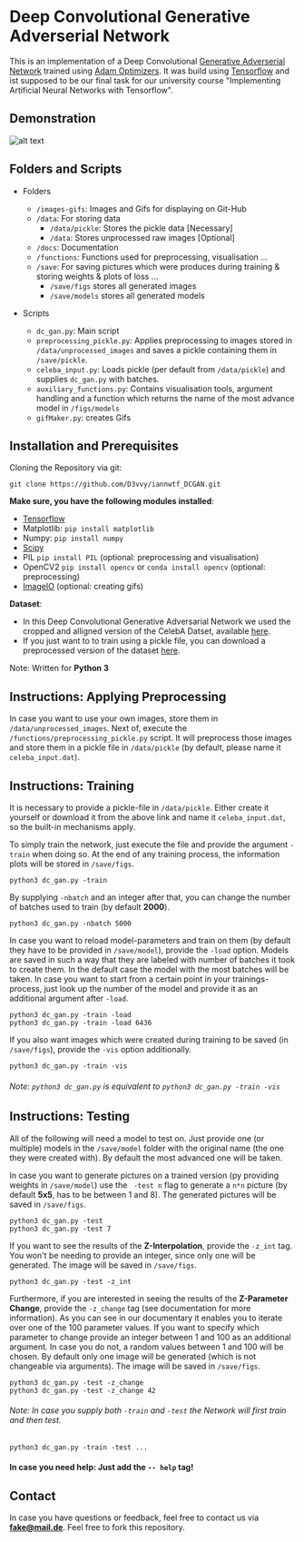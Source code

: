 # Deep Convolutional Generative Adverserial Network
This is an implementation of a Deep Convolutional [Generative Adverserial Network](https://en.wikipedia.org/wiki/Generative_adversarial_networks) trained using [Adam Optimizers](https://en.wikipedia.org/wiki/Stochastic_gradient_descent#Adam). It was build using [Tensorflow](https://en.wikipedia.org/wiki/TensorFlow) and ist supposed to be our final task for our university course "Implementing Artificial Neural Networks with Tensorflow".

## Demonstration
![alt text](https://github.com/D3vvy/iannwtf_DCGAN/blob/master/images-gifs/showcase_gif.gif "Training Progress")

## Folders and Scripts
- Folders
    + ```/images-gifs```: Images and Gifs for displaying on Git-Hub
    + ```/data```: For storing data
        * ```/data/pickle```: Stores the pickle data [Necessary]
        * ```/data```: Stores unprocessed raw images [Optional]
    + ```/docs```: Documentation
    + ```/functions```: Functions used for preprocessing, visualisation ...
    + ```/save```: For saving pictures which were produces during training & storing weights & plots of loss ...
        * ```/save/figs``` stores all generated images
        * ```/save/models``` stores all generated models

- Scripts
    + ```dc_gan.py```: Main script
    + ```preprocessing_pickle.py```: Applies preprocessing to images stored in ```/data/unprocessed_images``` and saves a pickle containing them in ```/save/pickle```.
    + ```celeba_input.py```: Loads pickle (per default from ```/data/pickle```) and supplies ```dc_gan.py``` with batches.
    + ```auxiliary_functions.py```: Contains visualisation tools, argument handling and a function which returns the name of the most advance model in ```/figs/models```
    + ```gifMaker.py```: creates Gifs

## Installation and Prerequisites
Cloning the Repository via git:
```
git clone https://github.com/D3vvy/iannwtf_DCGAN.git
```

**Make sure, you have the following modules installed**:
- [Tensorflow](https://www.tensorflow.org/versions/r0.12/get_started/os_setup)
- Matplotlib: ```pip install matplotlib```
- Numpy: ```pip install numpy```
- [Scipy](https://www.scipy.org/scipylib/download.html)
- PIL ```pip install PIL``` (optional: preprocessing and visualisation)
- OpenCV2 ```pip install opencv``` or ```conda install opencv``` (optional: preprocessing)
- [ImageIO](https://pypi.python.org/pypi/imageio) (optional: creating gifs)

**Dataset**:
- In this Deep Convolutional Generative Adversarial Network we used the cropped and alligned version of the CelebA Datset, available [here](http://mmlab.ie.cuhk.edu.hk/projects/CelebA.html).
- If you just want to to train using a pickle file, you can download a preprocessed version of the dataset [here](https://www.dropbox.com/sh/2ls6zf1qvdhfind/AAAYrGDpPKQ25YmrqEf-rR3_a?dl=0).

Note: Written for **Python 3**

## Instructions: Applying Preprocessing
In case you want to use your own images, store them in ```/data/unprocessed_images```. Next of, execute the ```/functions/preprocessing_pickle.py``` script. It will preprocess those images and store them in a pickle file in ```/data/pickle``` (by default, please name it ```celeba_input.dat```).

## Instructions: Training
It is necessary to provide a pickle-file in  ```/data/pickle```. Either create it yourself or download it from the above link and name it ```celeba_input.dat```, so the built-in mechanisms apply.

To simply train the network, just execute the file and provide the argument ```-train``` when doing so. At the end of any training process, the information plots will be stored in ```/save/figs```.
```
python3 dc_gan.py -train
```
By supplying ```-nbatch``` and an integer after that, you can change the number of batches used to train (by default **2000**).
```
python3 dc_gan.py -nbatch 5000
```
In case you want to reload model-parameters and train on them (by default they have to be provided in ```/save/model```), provide the ```-load``` option. Models are saved in such a way that they are labeled with number of batches it took to create them. In the default case the model with the most batches will be taken. In case you want to start from a certain point in your trainings-process, just look up the number of the model and provide it as an additional argument after ```-load```.
```
python3 dc_gan.py -train -load
python3 dc_gan.py -train -load 6436
```
If you also want images which were created during training to be saved (in ```/save/figs```), provide the ```-vis``` option additionally.
```
python3 dc_gan.py -train -vis
```

###### Note: ```python3 dc_gan.py``` is equivalent to ```python3 dc_gan.py -train -vis```

## Instructions: Testing
All of the following will need a model to test on. Just provide one (or multiple) models in the ```/save/model``` folder with the original name (the one they were created with). By default the most advanced one will be taken.

In case you want to generate pictures on a trained version (py providing weights in ```/save/model```) use the ``` -test n``` flag to generate a ```n*n``` picture (by default **5x5**, has to be between 1 and 8). The generated pictures will be saved in ```/save/figs```.
```
python3 dc_gan.py -test
python3 dc_gan.py -test 7
```
If you want to see the results of the **Z-Interpolation**, provide the ```-z_int``` tag. You won't be needing to provide an integer, since only one will be generated. The image will be saved in ```/save/figs```.
```
python3 dc_gan.py -test -z_int
```
Furthermore, if you are interested in seeing the results of the **Z-Parameter Change**, provide the ```-z_change``` tag (see documentation for more information). As you can see in our documentary it enables you to iterate over one of the 100 parameter values. If you want to specify which parameter to change provide an integer between 1 and 100 as an additional argument. In case you do not, a random values between 1 and 100 will be chosen. By default only one image will be generated (which is not changeable via arguments). The image will be saved in ```/save/figs```.
```
python3 dc_gan.py -test -z_change
python3 dc_gan.py -test -z_change 42
```

###### Note: In case you supply both ```-train``` and ```-test``` the Network will first train and then test.
```
python3 dc_gan.py -train -test ...
```

#### In case you need help: Just add the ```-- help``` tag!

## Contact
In case you have questions or feedback, feel free to contact us via **fake@mail.de**. Feel free to fork this repository.
